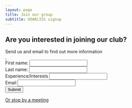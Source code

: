 ```yaml
---
layout: page
title: Join our group
subtitle: UOARLISS signup
---
```


## Are you interested in joining our club? 

Send us and email to find out more information

<iframe width="0" height="0" border="0" name="dummyframe" id="dummyframe"></iframe>

<form method ="post" action="https://zbower1337.000webhostapp.com" target="dummyframe">
	First name: <input type="text" name="FirstName"><br>
	Last name: <input type="text" name="LastName"><br>
    Experience/Interests <input type="text" name="Message"><br>
    Email <input type="text" name="Email"><br>
	<input type="submit" value="Submit">
</form>

[Or stop by a meeting]("meeting.md")






